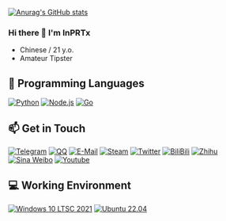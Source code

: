 <!--
**InPRTx/InPRTx** is a ✨ _special_ ✨ repository because its `README.md` (this file) appears on your GitHub profile.

Here are some ideas to get you started:

- 🔭 I’m currently working on ...
- 🌱 I’m currently learning ...
- 👯 I’m looking to collaborate on ...
- 🤔 I’m looking for help with ...
- 💬 Ask me about ...
- 📫 How to reach me: ...
- 😄 Pronouns: ...
- ⚡ Fun fact: ...
-->

[![Anurag's GitHub stats](https://github-readme-stats.vercel.app/api?username=InPRTx)](https://github.com/anuraghazra/github-readme-stats)

### Hi there 👋 I'm InPRTx

<!-- <img align="right" src="https://github-readme-stats.vercel.app/api/top-langs?username=InPRTx&hide_border=true&title_color=000&layout=compact"> -->

 - Chinese / 21 y.o.
 - Amateur Tipster
## 🌱 Programming Languages
[![Python](https://img.shields.io/badge/-Python-3776ab?style=flat-square&logo=python&logoColor=fff)](https://www.python.org/)
[![Node.js](https://img.shields.io/badge/-Node.js-339933?style=flat-square&logo=Node.js&logoColor=fff)](https://nodejs.org/)
[![Go](https://img.shields.io/badge/-GO-00ADD8?style=flat-square&logo=go&logoColor=fff)](https://go.dev/)
## 📫 Get in Touch

[![Telegram](https://img.shields.io/badge/InPRTx-3db6f1?style=flat-square&logo=Telegram&logoColor=2ca5e0)](https://t.me/InPRTx)
[![QQ](https://img.shields.io/badge/2962952929-4ab7f5?style=flat-square&logo=tencentqq)](http://wpa.qq.com/msgrd?v=3&uin=2962952929&site=qq&menu=yes)
[![E-Mail](https://img.shields.io/badge/-InPRTx@gmail.com-168de2?style=flat-square&logo=gmail&logoColor=white&labelColor=168de2)](mailto:InPRTx@gmail.com)
[![Steam](https://img.shields.io/badge/-InPRTx-000000?style=flat-square&logo=steam&logoColor=white&labelColor=000000)](https://steamcommunity.com/id/InPRTx)
[![Twitter](https://img.shields.io/badge/InPRTx-1ca0f1?style=flat-square&logo=twitter&logoColor=white)](https://twitter.com/InPRTx)
[![BiliBili](https://img.shields.io/badge/-InPRTx-00a1d6?style=flat-square&logo=bilibili&logoColor=fff)](https://space.bilibili.com/343854555)
[![Zhihu](https://img.shields.io/badge/-InPRTx-0e88eB?style=flat-square&logo=zhihu&logoColor=fff)](https://www.zhihu.com/people/inprtx)
[![Sina Weibo](https://img.shields.io/badge/-InPRTx-e6162d?style=flat-square&logo=sina-weibo&logoColor=white&labelColor=e6162d)](https://weibo.com/InPRTx)
[![Youtube](https://img.shields.io/badge/-InPRTx-ff0000?style=flat-square&logo=YouTube&logoColor=white&labelColor=ff0000)](https://www.youtube.com/channel/UCEgdCbJI2z0mGW_8XkAHxqQ)

## 💻 Working Environment
[![Windows 10 LTSC 2021](https://img.shields.io/badge/Windows%2011%20Pro-00adef?style=flat-square&logo=windows&logoColor=ffffff)](https://docs.microsoft.com/en-us/windows/whats-new/ltsc/whats-new-windows-10-2021)
[![Ubuntu 22.04](https://img.shields.io/badge/Ubuntu%2022.04-dd4814?style=flat-square&logo=ubuntu&logoColor=ffffff)](https://releases.ubuntu.com/22.04/)
